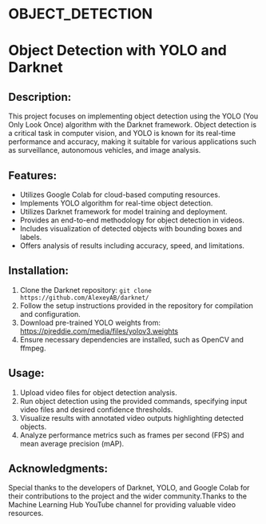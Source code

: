 # OBJECT_DETECTION
# Object Detection with YOLO and Darknet

## Description:
This project focuses on implementing object detection using the YOLO (You Only Look Once) algorithm with the Darknet framework. Object detection is a critical task in computer vision, and YOLO is known for its real-time performance and accuracy, making it suitable for various applications such as surveillance, autonomous vehicles, and image analysis.

## Features:
- Utilizes Google Colab for cloud-based computing resources.
- Implements YOLO algorithm for real-time object detection.
- Utilizes Darknet framework for model training and deployment.
- Provides an end-to-end methodology for object detection in videos.
- Includes visualization of detected objects with bounding boxes and labels.
- Offers analysis of results including accuracy, speed, and limitations.

## Installation:
1. Clone the Darknet repository: `git clone https://github.com/AlexeyAB/darknet/`
2. Follow the setup instructions provided in the repository for compilation and configuration.
3. Download pre-trained YOLO weights from: https://pjreddie.com/media/files/yolov3.weights
4. Ensure necessary dependencies are installed, such as OpenCV and ffmpeg.

## Usage:
1. Upload video files for object detection analysis.
2. Run object detection using the provided commands, specifying input video files and desired confidence thresholds.
3. Visualize results with annotated video outputs highlighting detected objects.
4. Analyze performance metrics such as frames per second (FPS) and mean average precision (mAP).


## Acknowledgments:
Special thanks to the developers of Darknet, YOLO, and Google Colab for their contributions to the project and the wider community.Thanks to the Machine Learning Hub YouTube channel for providing valuable video resources.
